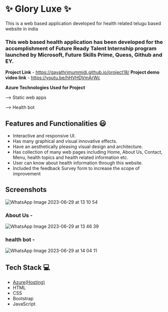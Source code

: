 # ✨ Glory Luxe ✨ 

This is a web based application developed for health related telugu based website in india

### This web based health application has been developed for the accomplishment of Future Ready Talent Internship program launched by Microsoft, Future Skills Prime, Quess, Github and EY.


**Project Link** - https://gayathrimummidi.github.io/project18/
**Project demo video link** -  https://youtu.be/hHVHDVmArWc

**Azure Technologies Used for Project**

--> Static web apps

   -->   Health bot

## Features and Functionalities 😃

- Interactive and responsive  UI.
- Has many graphical and visual innovative effects.
- Have an aesthetically pleasing visual design and architecture.
- Has collection of many web pages including Home, About Us, Contact, Menu, health topics and health related information etc.
- User can know about health information through this website.
- Included the feedback Survey form to increase the scope of improvement 

## Screenshots

 


![WhatsApp Image 2023-06-29 at 13 10 54](https://github.com/gayathrimummidi/project18/assets/109512103/a0ff480f-d72c-44a6-a833-26c2774080fd)

   

### About Us -



![WhatsApp Image 2023-06-29 at 13 46 39](https://github.com/gayathrimummidi/project18/assets/109512103/0e4a1ebe-1fc3-4d55-8a89-6b7fe2b66e31)


### health bot -



![WhatsApp Image 2023-06-29 at 14 04 11](https://github.com/gayathrimummidi/project18/assets/109512103/ee278391-24ce-43dd-bdf0-550efd621b9e)


## Tech Stack 💻

- [Azure(Hosting)](https://azure.microsoft.com/en-in/features/azure-portal/)
- HTML
- CSS
- Bootstrap
- JavaScript
